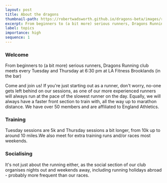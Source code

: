 ```yaml
---
layout: post
title: About the dragons
thumbnail-path: https://robertwadsworth.github.io/dragons-beta/images/runnerNine.jpg
excerpt: From beginners to (a bit more) serious runners, Dragons Running club meets every Tuesday and Thursday at 6:30 pm at LA Fitness Brooklands (in the bar)
label: topics
importance: high
sequence: 1
---
```


### Welcome

From beginners to (a bit more) serious runners, Dragons Running club meets every Tuesday and Thursday at 6:30 pm at LA Fitness Brooklands (in the bar)

Come and join us! If you're just starting out as a runner, don't worry, no-one gets left behind on our sessions, as one of our more experienced runners will always run at the pace of the slowest runner on the day. Equally, we will always have a faster front section to train with, all the way up to marathon distance. We have over 50 members and are affiliated to England Athletics.

### Training

Tuesday sessions are 5k and Thursday sessions a bit longer, from 10k up to around 10 miles.We also meet for extra training runs and/or races most weekends.

### Socialising

It's not just about the running either, as the social section of our club organises nights out and weekends away, including running holidays abroad - probably more frequent than our races.
